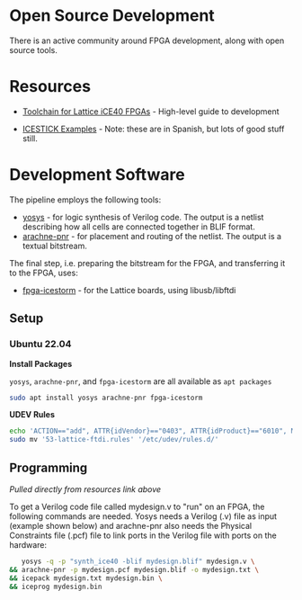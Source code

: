 # Open Source Development
There is an active community around FPGA development, along with open source tools.

# Resources
* [Toolchain for Lattice iCE40 FPGAs](https://wiki.debian.org/FPGA/Lattice) - High-level guide to development

* [ICESTICK Examples](https://github.com/Obijuan/open-fpga-verilog-tutorial/tree/master/tutorial/ICESTICK) - Note: these are in Spanish, but lots of good stuff still.

# Development Software
The pipeline employs the following tools:

* [yosys](https://packages.debian.org/yosys) - for logic synthesis of Verilog code. The output is a netlist describing how all cells are connected together in BLIF format.
* [arachne-pnr](https://packages.debian.org/arachne-pnr) - for placement and routing of the netlist. The output is a textual bitstream.

The final step, i.e. preparing the bitstream for the FPGA, and transferring it to the FPGA, uses:

* [fpga-icestorm](https://packages.debian.org/fpga-icestorm) - for the Lattice boards, using libusb/libftdi

## Setup
### Ubuntu 22.04
**Install Packages**

`yosys`, `arachne-pnr`, and `fpga-icestorm` are all available as `apt packages`

```bash
sudo apt install yosys arachne-pnr fpga-icestorm
```

**UDEV Rules**
```bash
echo 'ACTION=="add", ATTR{idVendor}=="0403", ATTR{idProduct}=="6010", MODE:="666"' > '53-lattice-ftdi.rules'
sudo mv '53-lattice-ftdi.rules' '/etc/udev/rules.d/'
```

## Programming
*Pulled directly from resources link above*


To get a Verilog code file called mydesign.v to "run" on an FPGA, the following commands are needed. Yosys needs a Verilog (.v) file as input (example shown below) and arachne-pnr also needs the Physical Constraints file (.pcf) file to link ports in the Verilog file with ports on the hardware:


```bash
   yosys -q -p "synth_ice40 -blif mydesign.blif" mydesign.v \
&& arachne-pnr -p mydesign.pcf mydesign.blif -o mydesign.txt \
&& icepack mydesign.txt mydesign.bin \
&& iceprog mydesign.bin
```
